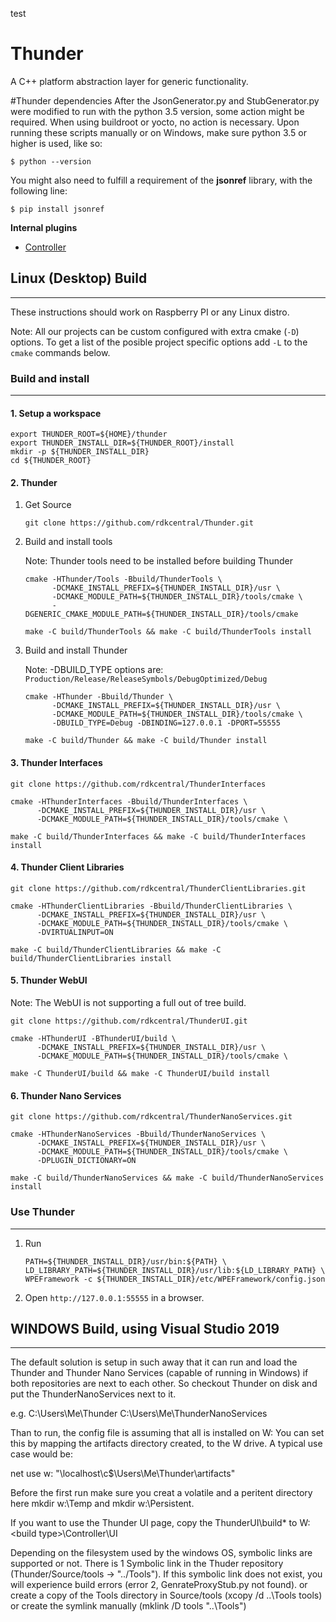 test

# Thunder

A C++ platform abstraction layer for generic functionality.

#Thunder dependencies
After the JsonGenerator.py and StubGenerator.py were modified to run with the python 3.5 version, some action might be required. When using buildroot or yocto, no action is necessary. Upon running these scripts manually or on Windows, make sure python 3.5 or higher is used, like so:
```Shell
$ python --version
```
You might also need to fulfill a requirement of the **jsonref** library, with the following line:
```Shell
$ pip install jsonref
``` 

**Internal plugins**
* [Controller](Source/WPEFramework/doc/ControllerPlugin.md)

## Linux (Desktop) Build
---

These instructions should work on Raspberry PI or any Linux distro. 

Note: All our projects can be custom configured with extra cmake (```-D```) options. To get a list of the posible project specific options add ```-L``` to the ```cmake``` commands below. 

### **Build and install**
---
#### **1. Setup a workspace**
   
```shell
export THUNDER_ROOT=${HOME}/thunder
export THUNDER_INSTALL_DIR=${THUNDER_ROOT}/install
mkdir -p ${THUNDER_INSTALL_DIR}
cd ${THUNDER_ROOT}
```

#### **2. Thunder**
1. Get Source

      ```shell
      git clone https://github.com/rdkcentral/Thunder.git
      ```

2. Build and install tools

      Note: Thunder tools need to be installed before building Thunder

      ```shell
      cmake -HThunder/Tools -Bbuild/ThunderTools \
            -DCMAKE_INSTALL_PREFIX=${THUNDER_INSTALL_DIR}/usr \
            -DCMAKE_MODULE_PATH=${THUNDER_INSTALL_DIR}/tools/cmake \
            -DGENERIC_CMAKE_MODULE_PATH=${THUNDER_INSTALL_DIR}/tools/cmake 

      make -C build/ThunderTools && make -C build/ThunderTools install
      ```

3. Build and install Thunder

      Note: -DBUILD_TYPE options are: ```Production/Release/ReleaseSymbols/DebugOptimized/Debug```

      ```shell
      cmake -HThunder -Bbuild/Thunder \
            -DCMAKE_INSTALL_PREFIX=${THUNDER_INSTALL_DIR}/usr \
            -DCMAKE_MODULE_PATH=${THUNDER_INSTALL_DIR}/tools/cmake \
            -DBUILD_TYPE=Debug -DBINDING=127.0.0.1 -DPORT=55555

      make -C build/Thunder && make -C build/Thunder install
      ```

#### **3. Thunder Interfaces**
   
```shell
git clone https://github.com/rdkcentral/ThunderInterfaces

cmake -HThunderInterfaces -Bbuild/ThunderInterfaces \
      -DCMAKE_INSTALL_PREFIX=${THUNDER_INSTALL_DIR}/usr \
      -DCMAKE_MODULE_PATH=${THUNDER_INSTALL_DIR}/tools/cmake \

make -C build/ThunderInterfaces && make -C build/ThunderInterfaces install
```

#### **4. Thunder Client Libraries**
   
```shell
git clone https://github.com/rdkcentral/ThunderClientLibraries.git

cmake -HThunderClientLibraries -Bbuild/ThunderClientLibraries \
      -DCMAKE_INSTALL_PREFIX=${THUNDER_INSTALL_DIR}/usr \
      -DCMAKE_MODULE_PATH=${THUNDER_INSTALL_DIR}/tools/cmake \
      -DVIRTUALINPUT=ON

make -C build/ThunderClientLibraries && make -C build/ThunderClientLibraries install
```
#### **5. Thunder WebUI**

Note: The WebUI is not supporting a full out of tree build. 

```shell
git clone https://github.com/rdkcentral/ThunderUI.git

cmake -HThunderUI -BThunderUI/build \
      -DCMAKE_INSTALL_PREFIX=${THUNDER_INSTALL_DIR}/usr \
      -DCMAKE_MODULE_PATH=${THUNDER_INSTALL_DIR}/tools/cmake \

make -C ThunderUI/build && make -C ThunderUI/build install
```

#### **6. Thunder Nano Services**

```shell
git clone https://github.com/rdkcentral/ThunderNanoServices.git

cmake -HThunderNanoServices -Bbuild/ThunderNanoServices \
      -DCMAKE_INSTALL_PREFIX=${THUNDER_INSTALL_DIR}/usr \
      -DCMAKE_MODULE_PATH=${THUNDER_INSTALL_DIR}/tools/cmake \
      -DPLUGIN_DICTIONARY=ON

make -C build/ThunderNanoServices && make -C build/ThunderNanoServices install
```
### **Use Thunder**
---
1. Run 
      ```shell
      PATH=${THUNDER_INSTALL_DIR}/usr/bin:${PATH} \
      LD_LIBRARY_PATH=${THUNDER_INSTALL_DIR}/usr/lib:${LD_LIBRARY_PATH} \
      WPEFramework -c ${THUNDER_INSTALL_DIR}/etc/WPEFramework/config.json
      ```
2. Open ```http://127.0.0.1:55555``` in a browser.

## WINDOWS Build, using Visual Studio 2019
---

The default solution is setup in such away that it can run and load 
the Thunder and Thunder Nano Services (capable of running in Windows)
if both repositories are next to each other. So checkout Thunder on 
disk and put the ThunderNanoServices next to it.

e.g.
C:\Users\Me\Thunder 
C:\Users\Me\ThunderNanoServices

Than to run, the config file is assuming that all is installed on W: 
You can set this by mapping the artifacts directory created, to the 
W drive. A typical use case would be:

net use w: "\\localhost\c$\Users\Me\Thunder\artifacts"

Before the first run make sure you creat a volatile and a peritent directory
here mkdir w:\Temp and mkdir w:\Persistent.

If you want to use the Thunder UI page, copy the ThunderUI\build\* to 
W:\<build type>\Controller\UI

Depending on the filesystem used by the windows OS, symbolic links are supported 
or not. There is 1 Symbolic link in the Thuder repository (Thunder/Source/tools
-> "../Tools"). If this symbolic link does not exist, you will experience build 
errors (error 2, GenrateProxyStub.py not found). 
or create a copy of the Tools directory in Source/tools (xcopy /d ..\Tools tools)
or create the symlink manually (mklink /D tools "..\Tools")
